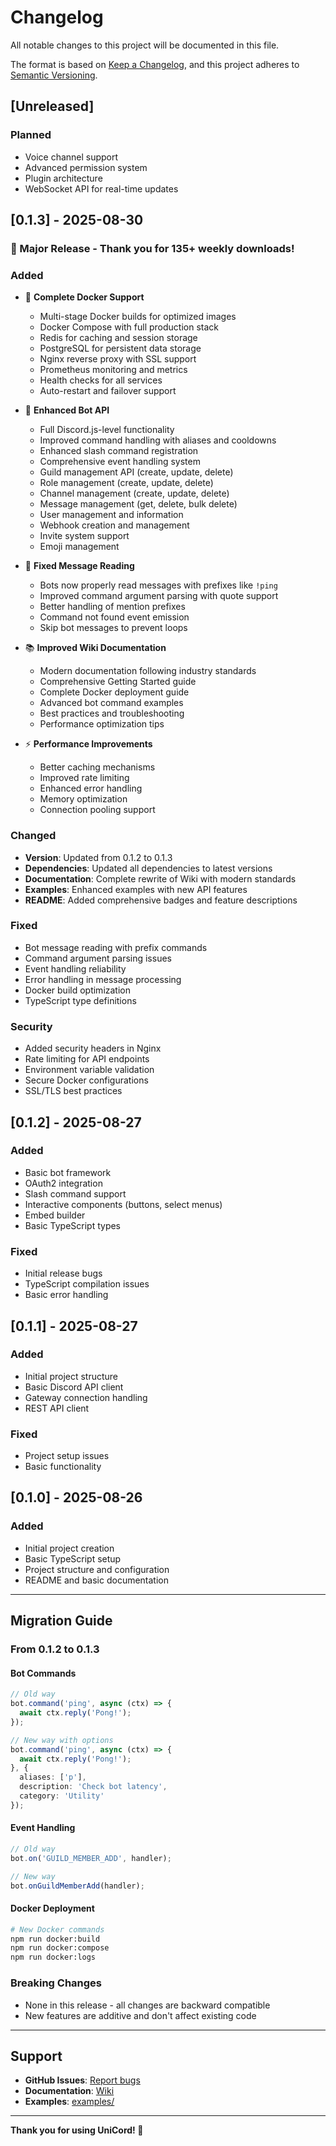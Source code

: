 # Changelog

All notable changes to this project will be documented in this file.

The format is based on [Keep a Changelog](https://keepachangelog.com/en/1.0.0/),
and this project adheres to [Semantic Versioning](https://semver.org/spec/v2.0.0.html).

## [Unreleased]

### Planned
- Voice channel support
- Advanced permission system
- Plugin architecture
- WebSocket API for real-time updates

## [0.1.3] - 2025-08-30

### 🎉 Major Release - Thank you for 135+ weekly downloads!

### Added
- 🐳 **Complete Docker Support**
  - Multi-stage Docker builds for optimized images
  - Docker Compose with full production stack
  - Redis for caching and session storage
  - PostgreSQL for persistent data storage
  - Nginx reverse proxy with SSL support
  - Prometheus monitoring and metrics
  - Health checks for all services
  - Auto-restart and failover support

- 🤖 **Enhanced Bot API**
  - Full Discord.js-level functionality
  - Improved command handling with aliases and cooldowns
  - Enhanced slash command registration
  - Comprehensive event handling system
  - Guild management API (create, update, delete)
  - Role management (create, update, delete)
  - Channel management (create, update, delete)
  - Message management (get, delete, bulk delete)
  - User management and information
  - Webhook creation and management
  - Invite system support
  - Emoji management

- 🔧 **Fixed Message Reading**
  - Bots now properly read messages with prefixes like `!ping`
  - Improved command argument parsing with quote support
  - Better handling of mention prefixes
  - Command not found event emission
  - Skip bot messages to prevent loops

- 📚 **Improved Wiki Documentation**
  - Modern documentation following industry standards
  - Comprehensive Getting Started guide
  - Complete Docker deployment guide
  - Advanced bot command examples
  - Best practices and troubleshooting
  - Performance optimization tips

- ⚡ **Performance Improvements**
  - Better caching mechanisms
  - Improved rate limiting
  - Enhanced error handling
  - Memory optimization
  - Connection pooling support

### Changed
- **Version**: Updated from 0.1.2 to 0.1.3
- **Dependencies**: Updated all dependencies to latest versions
- **Documentation**: Complete rewrite of Wiki with modern standards
- **Examples**: Enhanced examples with new API features
- **README**: Added comprehensive badges and feature descriptions

### Fixed
- Bot message reading with prefix commands
- Command argument parsing issues
- Event handling reliability
- Error handling in message processing
- Docker build optimization
- TypeScript type definitions

### Security
- Added security headers in Nginx
- Rate limiting for API endpoints
- Environment variable validation
- Secure Docker configurations
- SSL/TLS best practices

## [0.1.2] - 2025-08-27

### Added
- Basic bot framework
- OAuth2 integration
- Slash command support
- Interactive components (buttons, select menus)
- Embed builder
- Basic TypeScript types

### Fixed
- Initial release bugs
- TypeScript compilation issues
- Basic error handling

## [0.1.1] - 2025-08-27

### Added
- Initial project structure
- Basic Discord API client
- Gateway connection handling
- REST API client

### Fixed
- Project setup issues
- Basic functionality

## [0.1.0] - 2025-08-26

### Added
- Initial project creation
- Basic TypeScript setup
- Project structure and configuration
- README and basic documentation

---

## Migration Guide

### From 0.1.2 to 0.1.3

#### Bot Commands
```typescript
// Old way
bot.command('ping', async (ctx) => {
  await ctx.reply('Pong!');
});

// New way with options
bot.command('ping', async (ctx) => {
  await ctx.reply('Pong!');
}, {
  aliases: ['p'],
  description: 'Check bot latency',
  category: 'Utility'
});
```

#### Event Handling
```typescript
// Old way
bot.on('GUILD_MEMBER_ADD', handler);

// New way
bot.onGuildMemberAdd(handler);
```

#### Docker Deployment
```bash
# New Docker commands
npm run docker:build
npm run docker:compose
npm run docker:logs
```

### Breaking Changes
- None in this release - all changes are backward compatible
- New features are additive and don't affect existing code

---

## Support

- **GitHub Issues**: [Report bugs](https://github.com/Locon213/UniCord/issues)
- **Documentation**: [Wiki](./WIKI/)
- **Examples**: [examples/](./examples/)

---

**Thank you for using UniCord! 🚀**
